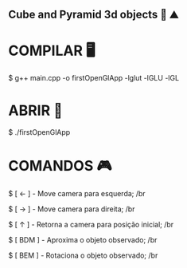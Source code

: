 ##  Cube and Pyramid 3d objects 🧊 ⛰ 


# COMPILAR 🖥️
$ g++ main.cpp -o firstOpenGlApp -lglut -lGLU -lGL

# ABRIR 👀
$ ./firstOpenGlApp

# COMANDOS 🎮
$ [ ← ]  - Move camera para esquerda; /br

$ [ → ]  - Move camera para direita; /br

$ [ ↑ ]  - Retorna a camera para posição inicial; /br

$ [ BDM ] - Aproxima o objeto observado; /br

$ [ BEM ] - Rotaciona o objeto observado; /br
